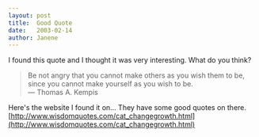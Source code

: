 ```yaml
---
layout: post
title:  Good Quote
date:   2003-02-14
author: Janene
---
```


I found this quote and I thought it was very interesting. What do you think?

> Be not angry that you cannot make others as you wish them to be, since you cannot make yourself as you wish to be.<br />— Thomas A. Kempis

Here's the website I found it on... They have some good quotes on there.<br />
[http://www.wisdomquotes.com/cat_changegrowth.html](http://www.wisdomquotes.com/cat_changegrowth.html)